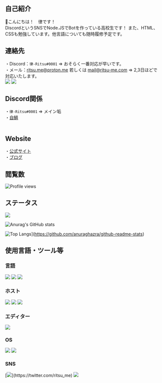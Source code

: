 ## 自己紹介

👋こんにちは！　律です！<br>
DiscordというSNSでNode.JSでBotを作っている高校生です！
また、HTML、CSSも勉強しています。他言語についても随時履修予定です。<br>
## 連絡先<br>
・Discord：`律-Ritsu#0001` => おそらく一番対応が早いです。<br>
・メール：ritsu.me@proton.me 若しくは mail@ritsu-me.com => 2,3日ほどで対応いたします。<br>
![](https://img.shields.io/github/followers/ritsu-me?style=social) ![](https://img.shields.io/twitter/follow/ritsu_me?style=social)
<br>
## Discord関係<br>
・`律-Ritsu#0001` => メイン垢<br>
・[自鯖](https://discord.gg/wTEAPKtZBX)<br>
<br>
## Website<br>
・[公式サイト](https://www.ritsu-me.net/)<br>
・[ブログ](https://blog.ritsu-me.net/)<br>

## 閲覧数

![Profile views](https://komarev.com/ghpvc/?username=ritsu-me)

## ステータス

![](https://github-readme-streak-stats.herokuapp.com/?user=ritsu-me)

![Anurag's GitHub stats](https://github-readme-stats.vercel.app/api?username=ritsu-me&show_icons=true&title_color=ffffff&text_color=ffffff&icon_color=ffffff&bg_color=60,F69BB9,F6BF9B&locale=en&border_radius=true)

![Top Langs](https://github-readme-stats.vercel.app/api/top-langs/?username=ritsu-me&layout=compact)](https://github.com/anuraghazra/github-readme-stats)

## 使用言語・ツール等

### 言語

![](https://img.shields.io/badge/Node.js-3c873a?labelColor=black&logo=node.js)
![](https://img.shields.io/badge/JavaScript-f0db4f?labelColor=black&logo=javascript)
![](https://img.shields.io/badge/TypeScript-007acc?labelColor=black&logo=typescript)

### ホスト

![](https://img.shields.io/badge/Cloudflare-f48120?labelColor=black&logo=cloudflare)
![](https://img.shields.io/badge/Heroku-6762a6?labelColor=black&logo=heroku)
![](https://img.shields.io/badge/Replit-9c9c9c?labelColor=black&logo=replit)

### エディター

![](https://img.shields.io/badge/Visual_Studio_Code-0078d7?labelColor=black&logo=visual-studio-code)

### OS

![](https://img.shields.io/badge/Windows-00a4ef?labelColor=black&logo=windows)
![](https://img.shields.io/badge/Android-32de84?labelColor=black&logo=android)

### SNS

[![](https://img.shields.io/badge/Twitter_(@ritsu_me)-1da1f2?labelColor=black&logo=twitter)](https://twitter.com/ritsu_me)
[![](https://img.shields.io/badge/Discord_(律-Ritsu%230001)-5865f2?labelColor=black&logo=discord)](https://discord.com/users/716343156513439845)
